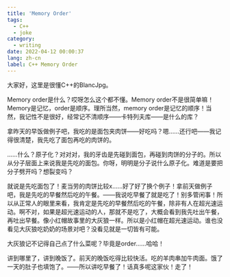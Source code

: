 ```yaml
---
title: 'Memory Order'
tags:
  - C++
  - joke
category:
  - writing
date: 2022-04-12 00:00:37
lang: zh-cn
label: C++ Memory Order
---
```



大家好，这里是很懂C++的BlancJpg。

Memory order是什么？哎呀怎么这个都不懂。Memory order不是很简单嘛！Memory是记忆，order是顺序。理所当然，memory order是记忆的顺序！当然，我记性不是很好，经常记不清顺序——卡特列夫库——是什么的库？

拿昨天的早饭做例子吧，我吃的是面包夹肉饼——好吃吗？嗯……还行吧——我记得很清楚，我先吃了面包再吃的肉饼的。

……什么？原子化？对对对，我的牙齿是先碰到面包，再碰到肉饼的分子的。所以从分子层面上来说我是先吃的面包。你呀，明明是分子说什么原子化。难道是要把分子劈开吗？想裂变吗？

就说是先吃面包了！麦当劳的肉饼比较x……好了好了换个例子！拿前天做例子吧，我是先吃的早餐然后吃的午餐。——我说吃早餐了就是吃了！别多管闲事！所以从正常人的眼里来看，我肯定是先吃的早餐然后吃的午餐，除非有人在超光速运动。啊不对，如果是超光速运动的人，那就不是吃了，大概会看到我先吐出午餐，再吐出早餐。像小红帽故事里的大灰狼一样。所以是小红帽在超光速运动。谁也没看见大灰狼吃奶奶的场景对吧？没看见就是一切皆有可能。

大灰狼记不记得自己点了什么菜呢？毕竟是order……哈哈！

讲到哪里了，讲到晚饭了。前天的晚饭吃得比较快活。吃的羊肉串加牛肉面。饿了一天的肚子也填饱了。——所以讲吃早餐了！话真多呢这家伙！走了！